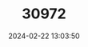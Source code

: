---
title: "30972"
category: "Wikstroemia villosa"
draft: false
date: 2024-02-22 13:03:50
languages:
  English: ["Hairy Wikstroemia"]
---